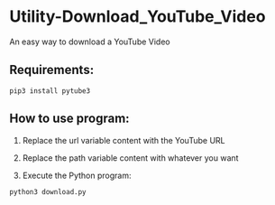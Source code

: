 # Utility-Download_YouTube_Video
An easy way to download a YouTube Video

## Requirements:

`pip3 install pytube3`

## How to use program:

1) Replace the url variable content with the YouTube URL

2) Replace the path variable content with whatever you want

3) Execute the Python program:

`python3 download.py`

